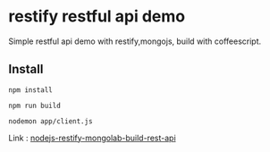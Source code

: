 # restify restful api demo

Simple restful api demo with restify,mongojs, build with coffeescript.

## Install

```
npm install

npm run build

nodemon app/client.js
```

Link : [nodejs-restify-mongolab-build-rest-api](http://thejackalofjavascript.com/nodejs-restify-mongolab-build-rest-api)
